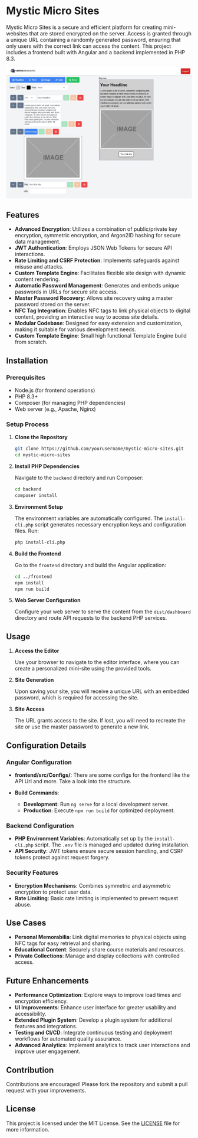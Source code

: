 
# Mystic Micro Sites

Mystic Micro Sites is a secure and efficient platform for creating mini-websites that are stored encrypted on the server. Access is granted through a unique URL containing a randomly generated password, ensuring that only users with the correct link can access the content. This project includes a frontend built with Angular and a backend implemented in PHP 8.3.

![screenshot of editor](mysticmicrosites-editor-screen.jpg)

## Features

- **Advanced Encryption**: Utilizes a combination of public/private key encryption, symmetric encryption, and Argon2ID hashing for secure data management.
- **JWT Authentication**: Employs JSON Web Tokens for secure API interactions.
- **Rate Limiting and CSRF Protection**: Implements safeguards against misuse and attacks.
- **Custom Template Engine**: Facilitates flexible site design with dynamic content rendering.
- **Automatic Password Management**: Generates and embeds unique passwords in URLs for secure site access.
- **Master Password Recovery**: Allows site recovery using a master password stored on the server.
- **NFC Tag Integration**: Enables NFC tags to link physical objects to digital content, providing an interactive way to access site details.
- **Modular Codebase**: Designed for easy extension and customization, making it suitable for various development needs.
- **Custom Template Engine**: Small high functional Template Engine build from scratch.

## Installation

### Prerequisites

- Node.js (for frontend operations)
- PHP 8.3+
- Composer (for managing PHP dependencies)
- Web server (e.g., Apache, Nginx)

### Setup Process

1. **Clone the Repository**

   ```bash
   git clone https://github.com/yourusername/mystic-micro-sites.git
   cd mystic-micro-sites
   ```

2. **Install PHP Dependencies**

   Navigate to the `backend` directory and run Composer:

   ```bash
   cd backend
   composer install
   ```

3. **Environment Setup**

   The environment variables are automatically configured. The `install-cli.php` script generates necessary encryption keys and configuration files. Run:

   ```bash
   php install-cli.php
   ```

4. **Build the Frontend**

   Go to the `frontend` directory and build the Angular application:

   ```bash
   cd ../frontend
   npm install
   npm run build
   ```

5. **Web Server Configuration**

   Configure your web server to serve the content from the `dist/dashboard` directory and route API requests to the backend PHP services.

## Usage

1. **Access the Editor**

   Use your browser to navigate to the editor interface, where you can create a personalized mini-site using the provided tools.

2. **Site Generation**

   Upon saving your site, you will receive a unique URL with an embedded password, which is required for accessing the site.

3. **Site Access**

   The URL grants access to the site. If lost, you will need to recreate the site or use the master password to generate a new link.

## Configuration Details

### Angular Configuration

- **frontend/src/Configs/**: There are some configs for the frontend like the API Url and more. Take a look into the structure.

- **Build Commands**:
  - **Development**: Run `ng serve` for a local development server.
  - **Production**: Execute `npm run build` for optimized deployment.

### Backend Configuration

- **PHP Environment Variables**: Automatically set up by the `install-cli.php` script. The `.env` file is managed and updated during installation.
- **API Security**: JWT tokens ensure secure session handling, and CSRF tokens protect against request forgery.

### Security Features

- **Encryption Mechanisms**: Combines symmetric and asymmetric encryption to protect user data.
- **Rate Limiting**: Basic rate limiting is implemented to prevent request abuse.

## Use Cases

- **Personal Memorabilia**: Link digital memories to physical objects using NFC tags for easy retrieval and sharing.
- **Educational Content**: Securely share course materials and resources.
- **Private Collections**: Manage and display collections with controlled access.

## Future Enhancements

- **Performance Optimization**: Explore ways to improve load times and encryption efficiency.
- **UI Improvements**: Enhance user interface for greater usability and accessibility.
- **Extended Plugin System**: Develop a plugin system for additional features and integrations.
- **Testing and CI/CD**: Integrate continuous testing and deployment workflows for automated quality assurance.
- **Advanced Analytics**: Implement analytics to track user interactions and improve user engagement.

## Contribution

Contributions are encouraged! Please fork the repository and submit a pull request with your improvements.

## License

This project is licensed under the MIT License. See the [LICENSE](LICENSE) file for more information.
